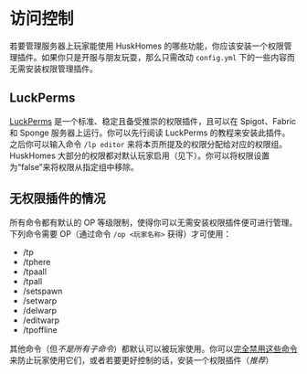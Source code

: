 # 访问控制

若要管理服务器上玩家能使用 HuskHomes 的哪些功能，你应该安装一个权限管理插件。如果你只是开服与朋友玩耍，那么只需改动 `config.yml` 下的一些内容而无需安装权限管理插件。

## LuckPerms

[LuckPerms](https://luckperms.net/) 是一个标准、稳定且备受推崇的权限插件，且可以在 Spigot、Fabric 和 Sponge 服务器上运行。你可以先行阅读 LuckPerms 的教程来安装此插件。之后你可以输入命令 `/lp editor` 来将本页所提及的权限分配给对应的权限组。HuskHomes 大部分的权限都对默认玩家启用（见下）。你可以将权限设置为“false”来将权限从指定组中移除。

## 无权限插件的情况

所有命令都有默认的 OP 等级限制，使得你可以无需安装权限插件便可进行管理。下列命令需要 OP（通过命令 `/op <玩家名称>` 获得）才可使用：

* /tp
* /tphere
* /tpaall
* /tpall
* /setspawn
* /setwarp
* /delwarp
* /editwarp
* /tpoffline

其他命令（但*不是所有子命令*）都默认可以被玩家使用。你可以[完全禁用这些命令](guides.commands.md#禁用命令)来防止玩家使用它们，或者若要更好控制的话，安装一个权限插件（*推荐*）

